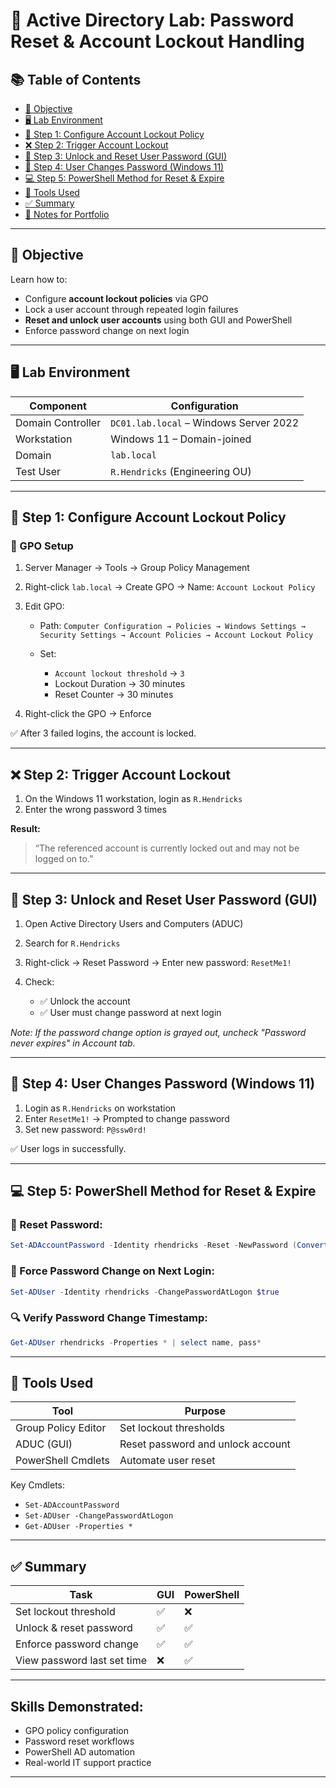 # 🔐 Active Directory Lab: Password Reset & Account Lockout Handling

## 📚 Table of Contents

* [🎯 Objective](#-objective)
* [🖥️ Lab Environment](#️-lab-environment)
* [🔧 Step 1: Configure Account Lockout Policy](#-step-1-configure-account-lockout-policy)
* [❌ Step 2: Trigger Account Lockout](#-step-2-trigger-account-lockout)
* [🔐 Step 3: Unlock and Reset User Password (GUI)](#-step-3-unlock-and-reset-user-password-gui)
* [🧪 Step 4: User Changes Password (Windows 11)](#-step-4-user-changes-password-windows-11)
* [💻 Step 5: PowerShell Method for Reset & Expire](#-step-5-powershell-method-for-reset--expire)
* [🧰 Tools Used](#-tools-used)
* [✅ Summary](#-summary)
* [📁 Notes for Portfolio](#-notes-for-portfolio)

---

## 🎯 Objective

Learn how to:

* Configure **account lockout policies** via GPO
* Lock a user account through repeated login failures
* **Reset and unlock user accounts** using both GUI and PowerShell
* Enforce password change on next login

---

## 🖥️ Lab Environment

| Component         | Configuration                          |
| ----------------- | -------------------------------------- |
| Domain Controller | `DC01.lab.local` – Windows Server 2022 |
| Workstation       | Windows 11 – Domain-joined             |
| Domain            | `lab.local`                            |
| Test User         | `R.Hendricks` (Engineering OU)         |

---

## 🔧 Step 1: Configure Account Lockout Policy

### 📍 GPO Setup

1. Server Manager → Tools → Group Policy Management
2. Right-click `lab.local` → Create GPO → Name: `Account Lockout Policy`
3. Edit GPO:

   * Path:
     `Computer Configuration → Policies → Windows Settings → Security Settings → Account Policies → Account Lockout Policy`
   * Set:

     * `Account lockout threshold` → `3`
     * Lockout Duration → 30 minutes
     * Reset Counter → 30 minutes
4. Right-click the GPO → Enforce

✅ After 3 failed logins, the account is locked.

---

## ❌ Step 2: Trigger Account Lockout

1. On the Windows 11 workstation, login as `R.Hendricks`
2. Enter the wrong password 3 times

**Result:**

> “The referenced account is currently locked out and may not be logged on to.”

---

## 🔐 Step 3: Unlock and Reset User Password (GUI)

1. Open Active Directory Users and Computers (ADUC)
2. Search for `R.Hendricks`
3. Right-click → Reset Password → Enter new password: `ResetMe1!`
4. Check:

   * ✅ Unlock the account
   * ✅ User must change password at next login

*Note: If the password change option is grayed out, uncheck "Password never expires" in Account tab.*

---

## 🧪 Step 4: User Changes Password (Windows 11)

1. Login as `R.Hendricks` on workstation
2. Enter `ResetMe1!` → Prompted to change password
3. Set new password: `P@ssw0rd!`

✅ User logs in successfully.

---

## 💻 Step 5: PowerShell Method for Reset & Expire

### 🔁 Reset Password:

```powershell
Set-ADAccountPassword -Identity rhendricks -Reset -NewPassword (ConvertTo-SecureString "ResetMe1!" -AsPlainText -Force)
```

### 📌 Force Password Change on Next Login:

```powershell
Set-ADUser -Identity rhendricks -ChangePasswordAtLogon $true
```

### 🔍 Verify Password Change Timestamp:

```powershell
Get-ADUser rhendricks -Properties * | select name, pass*
```

---

## 🧰 Tools Used

| Tool                | Purpose                           |
| ------------------- | --------------------------------- |
| Group Policy Editor | Set lockout thresholds            |
| ADUC (GUI)          | Reset password and unlock account |
| PowerShell Cmdlets  | Automate user reset               |

Key Cmdlets:

* `Set-ADAccountPassword`
* `Set-ADUser -ChangePasswordAtLogon`
* `Get-ADUser -Properties *`

---

## ✅ Summary

| Task                        | GUI | PowerShell |
| --------------------------- | --- | ---------- |
| Set lockout threshold       | ✅   | ❌          |
| Unlock & reset password     | ✅   | ✅          |
| Enforce password change     | ✅   | ✅          |
| View password last set time | ❌   | ✅          |

---

## **Skills Demonstrated**:

* GPO policy configuration
* Password reset workflows
* PowerShell AD automation
* Real-world IT support practice

---
